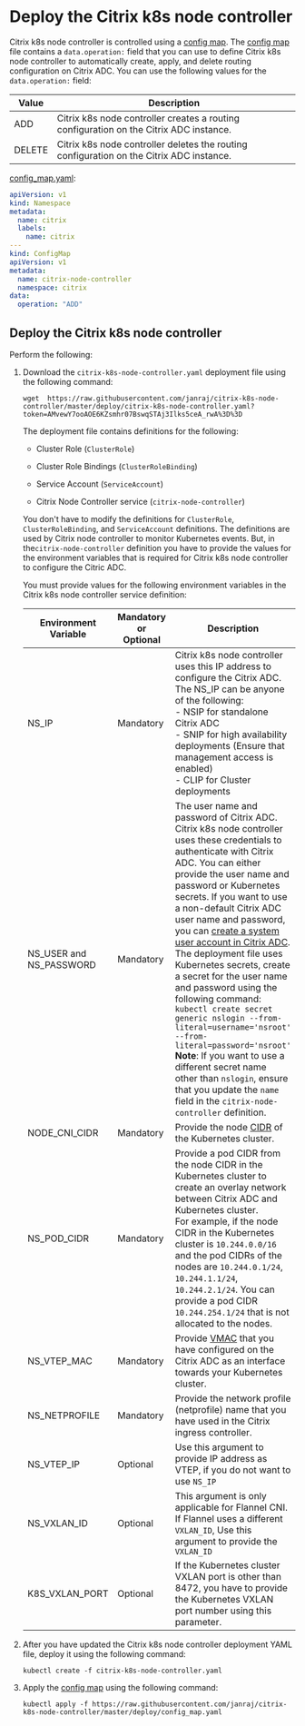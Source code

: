 # Deploy the Citrix k8s node controller

Citrix k8s node controller is controlled using a [config map](https://github.com/janraj/citrix-k8s-node-controller/blob/master/deploy/config_map.yaml). The [config map](https://github.com/janraj/citrix-k8s-node-controller/blob/master/deploy/config_map.yaml) file contains a `data.operation:` field that you can use to define Citrix k8s node controller to automatically create, apply, and delete routing configuration on Citrix ADC. You can use the following values for the `data.operation:` field:

| **Value** | **Description** |
| ----- | ----------- |
| ADD | Citrix k8s node controller creates a routing configuration on the Citrix ADC instance. |
| DELETE | Citrix k8s node controller deletes the routing configuration on the Citrix ADC instance. |

[config_map.yaml](https://github.com/janraj/citrix-k8s-node-controller/blob/master/deploy/config_map.yaml):

```yaml
apiVersion: v1
kind: Namespace
metadata:
  name: citrix
  labels:
    name: citrix
---
kind: ConfigMap
apiVersion: v1
metadata:
  name: citrix-node-controller
  namespace: citrix
data:
  operation: "ADD"
```

## Deploy the Citrix k8s node controller

Perform the following:

1.  Download the `citrix-k8s-node-controller.yaml` deployment file using the following command:

        wget  https://raw.githubusercontent.com/janraj/citrix-k8s-node-controller/master/deploy/citrix-k8s-node-controller.yaml?token=AMvewY7ooAOE6KZsmhr07BswqSTAj3Ilks5ceA_rwA%3D%3D

    The deployment file contains definitions for the following:

    -  Cluster Role (`ClusterRole`)

    -  Cluster Role Bindings (`ClusterRoleBinding`)

    -  Service Account (`ServiceAccount`)

    -  Citrix Node Controller service (`citrix-node-controller`)

    You don't have to modify the definitions for `ClusterRole`, `ClusterRoleBinding`, and `ServiceAccount` definitions. The definitions are used by Citrix node controller to monitor Kubernetes events. But, in the`citrix-node-controller` definition you have to provide the values for the environment variables that is required for Citrix k8s node controller to configure the Citric ADC.

    You must provide values for the following environment variables in the Citrix k8s node controller service definition:

    | Environment Variable | Mandatory or Optional | Description |
    | -------------------- | --------------------- | ----------- |
    | NS_IP | Mandatory | Citrix k8s node controller uses this IP address to configure the Citrix ADC. The NS_IP can be anyone of the following: </br> - NSIP for standalone Citrix ADC </br>- SNIP for high availability deployments (Ensure that management access is enabled) </br> - CLIP for Cluster deployments |
    | NS_USER and NS_PASSWORD | Mandatory | The user name and password of Citrix ADC. Citrix k8s node controller uses these credentials to authenticate with Citrix ADC. You can either provide the user name and password or Kubernetes secrets. If you want to use a non-default Citrix ADC user name and password, you can [create a system user account in Citrix ADC](https://developer-docs.citrix.com/projects/citrix-k8s-ingress-controller/en/latest/deploy/deploy-cic-yaml/#create-system-user-account-for-citrix-ingress-controller-in-citrix-adc). </br> The deployment file uses Kubernetes secrets, create a secret for the user name and password using the following command: </br> `kubectl create secret  generic nslogin --from-literal=username='nsroot' --from-literal=password='nsroot'` </br> **Note**: If you want to use a different secret name other than `nslogin`, ensure that you update the `name` field in the `citrix-node-controller` definition. |
    | NODE_CNI_CIDR | Mandatory | Provide the node [CIDR](https://en.wikipedia.org/wiki/Classless_Inter-Domain_Routing) of the Kubernetes cluster.|
    | NS_POD_CIDR | Mandatory | Provide a pod CIDR from the node CIDR in the Kubernetes cluster to create an overlay network between Citrix ADC and Kubernetes cluster. </br> For example, if the node CIDR in the Kubernetes cluster is `10.244.0.0/16` and the pod CIDRs of the nodes are `10.244.0.1/24`, `10.244.1.1/24`, `10.244.2.1/24`. You can provide a pod CIDR `10.244.254.1/24` that is not allocated to the nodes.|
    | NS_VTEP_MAC | Mandatory | Provide [VMAC](https://docs.citrix.com/en-us/netscaler/12/system/high-availability-introduction/configuring-virtual-mac-addresses-high-availability.html) that you have configured on the Citrix ADC as an interface towards your Kubernetes cluster. |
    | NS_NETPROFILE | Mandatory | Provide the network profile (netprofile) name that you have used in the Citrix ingress controller.|
    | NS_VTEP_IP | Optional | Use this argument to provide IP address as VTEP, if you do not want to use `NS_IP` |
    | NS_VXLAN_ID | Optional | This argument is only applicable for Flannel CNI. If Flannel uses a different `VXLAN_ID`, Use this argument to provide the `VXLAN_ID` |
    | K8S_VXLAN_PORT | Optional | If the Kubernetes cluster VXLAN port is other than 8472, you have to provide the Kubernetes VXLAN port number using this parameter. |

1.  After you have updated the Citrix k8s node controller deployment YAML file, deploy it using the following command:

        kubectl create -f citrix-k8s-node-controller.yaml

1.  Apply the [config map](https://github.com/janraj/citrix-k8s-node-controller/blob/master/deploy/config_map.yaml) using the following command:

        kubectl apply -f https://raw.githubusercontent.com/janraj/citrix-k8s-node-controller/master/deploy/config_map.yaml
